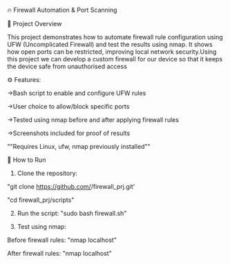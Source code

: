 🔥 Firewall Automation & Port Scanning

📌 Project Overview

This project demonstrates how to automate firewall rule configuration using UFW (Uncomplicated Firewall) and test the results using nmap.
It shows how open ports can be restricted, improving local network security.Using this project we can develop a custom firewall for our device so that it keeps the device safe from unauthorised access

⚙️ Features:

->Bash script to enable and configure UFW rules

->User choice to allow/block specific ports

->Tested using nmap before and after applying firewall rules

->Screenshots included for proof of results

""Requires Linux, ufw, nmap previously installed""

🚀 How to Run


1. Clone the repository:

"git clone https://github.com/<Marc-navin>/firewall_prj.git'

"cd firewall_prj/scripts"

2. Run the script:
"sudo bash firewall.sh"

3. Test using nmap:

Before firewall rules:
"nmap localhost"


After firewall rules:
"nmap localhost"
